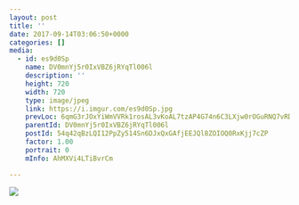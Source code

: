 ```yaml
---
layout: post
title: '' 
date: 2017-09-14T03:06:50+0000 
categories: [] 
media:
  - id: es9d0Sp
    name: DV0mnYj5r0IxVBZ6jRYqTl006l
    description: ''   
    height: 720
    width: 720
    type: image/jpeg
    link: https://i.imgur.com/es9d0Sp.jpg
    prevLoc: 6qmG3rJOxYiWmVVRk1rosAL3vKoAL7tzAP4G74n6C3LXjw0rOGuRNQ7vRDR4tOx89RZ7k5UqAGMPVR6ES8ELJ9pkvnS13L2QWX70cvLA4kRvqYCmOM1wjyQOfpVqDE291rcjvMMmPmZzID6y73Gl2mUPVLXp1mjYTyx50N1DmWF5QyR0x526TzpY98N34pSN84kkEgVyTjB0Ar4LOBF1vzyV8oBmtXRxxNoBA1cAQWk5LkzQsOVp1jol0EToQ0RjBR9
    parentId: DV0mnYj5r0IxVBZ6jRYqTl006l
    postId: 54q42qBzLQI12PpZy514Sn6DJxQxGAfjEEJQl8ZOIOQ0RxKjj7cZP
    factor: 1.00
    portrait: 0
    mInfo: AhMXVi4LTiBvrCm

---
```





[//]: #media:  
<a href="https://i.imgur.com/es9d0Sp.jpg"><img class="postImage" src="https://i.imgur.com/es9d0Sph.jpg" />  
</a>   
